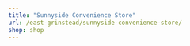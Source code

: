 ```yaml
---
title: "Sunnyside Convenience Store"
url: /east-grinstead/sunnyside-convenience-store/
shop: shop
---
```

